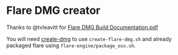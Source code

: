 # Flare DMG creator

Thanks to @tvleavitt for [Flare DMG Build Documentation.pdf](https://github.com/clintbellanger/flare-engine/blob/master/distribution/macos/Flare%20DMG%20Build%20Documentation.pdf)

You will need [create-dmg](https://github.com/andreyvit/create-dmg) to use `create-flare-dmg.sh` and already packaged flare using `flare-engine/package_osx.sh`.
